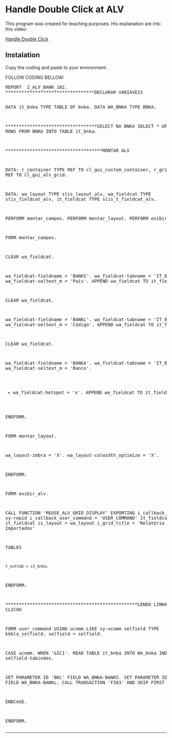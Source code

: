Handle Double Click at ALV
==========================

This program was created for teaching purposes. His explanation are into this video:

<a href="http://www.youtube.com/watch?v=3fB9AyT5kQk&list=UU1m92lTepCpEYDu08QYCSrw&feature=c4-overview" target="_blank">Handle Double Click</a>


Instalation
------------

Copy the coding and paste to your environment.



FOLLOW CODING BELLOW:

<div class><pre>
REPORT  Z_ALV_BANK_102.
*********************************DECLARAR VARIÁVEIS

DATA it_bnka TYPE TABLE OF bnka.
DATA WA_BNKA TYPE BNKA.

**********************************SELECT NA BNKA
SELECT * UP TO 40 ROWS
  FROM BNKA
  INTO TABLE it_bnka.

************************************MONTAR ALV

  DATA: r_container TYPE REF TO cl_gui_custom_container,
      r_grid TYPE REF TO cl_gui_alv_grid.


DATA: wa_layout   TYPE slis_layout_alv,
      wa_fieldcat TYPE slis_fieldcat_alv,
      it_fieldcat TYPE slis_t_fieldcat_alv.

PERFORM montar_campos.
PERFORM montar_layout.
PERFORM exibir_alv.


FORM montar_campos.

CLEAR wa_fieldcat.

wa_fieldcat-fieldname = 'BANKS'.
wa_fieldcat-tabname   = 'IT_BNKA_ALV'.
wa_fieldcat-seltext_m = 'País'.
APPEND wa_fieldcat TO it_fieldcat.

CLEAR wa_fieldcat.

wa_fieldcat-fieldname = 'BANKL'.
wa_fieldcat-tabname   = 'IT_BNKA_ALV'.
wa_fieldcat-seltext_m = 'Código'.
APPEND wa_fieldcat TO it_fieldcat.

CLEAR wa_fieldcat.

wa_fieldcat-fieldname = 'BANKA'.
wa_fieldcat-tabname   = 'IT_BNKA_ALV'.
wa_fieldcat-seltext_m = 'Banco'.
*  wa_fieldcat-hotspot = 'x'.
APPEND wa_fieldcat TO it_fieldcat.


ENDFORM.



FORM montar_layout.

  wa_layout-zebra = 'X'.
  wa_layout-colwidth_optimize = 'X'.

ENDFORM.


FORM exibir_alv.

  CALL FUNCTION 'REUSE_ALV_GRID_DISPLAY'
  EXPORTING
    i_callback_program = sy-repid
    i_callback_user_command = 'USER_COMMAND'
    it_fieldcat = it_fieldcat
    is_layout = wa_layout
    i_grid_title = 'Relatório de Bancos Importados'

 TABLES

    t_outtab = it_bnka.

ENDFORM.


*************************************************LENDO LINHA QUE VOCÊ CLICOU

FORM user_command USING ucomm LIKE sy-ucomm
                        selfield TYPE kkblo_selfield.
  selfield = selfield.

  CASE ucomm.
    WHEN '&IC1'.
      READ TABLE it_bnka INTO WA_bnka INDEX selfield-tabindex.


SET PARAMETER ID 'BKL' FIELD WA_BNKA-BANKS.
SET PARAMETER ID 'BNK' FIELD WA_BNKA-BANKL.
CALL TRANSACTION 'FI03' AND SKIP FIRST SCREEN.

  ENDCASE.

ENDFORM.
</pre></div>
___________

